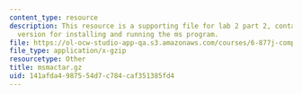 ```yaml
---
content_type: resource
description: This resource is a supporting file for lab 2 part 2, contains Macintosh
  version for installing and running the ms program.
file: https://ol-ocw-studio-app-qa.s3.amazonaws.com/courses/6-877j-computational-evolutionary-biology-fall-2005/141afda4987554d7c784caf351385fd4_msmactar.gz
file_type: application/x-gzip
resourcetype: Other
title: msmactar.gz
uid: 141afda4-9875-54d7-c784-caf351385fd4
---
```

